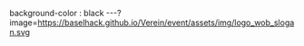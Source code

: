 background-color : black
---?image=https://baselhack.github.io/Verein/event/assets/img/logo_wob_slogan.svg

